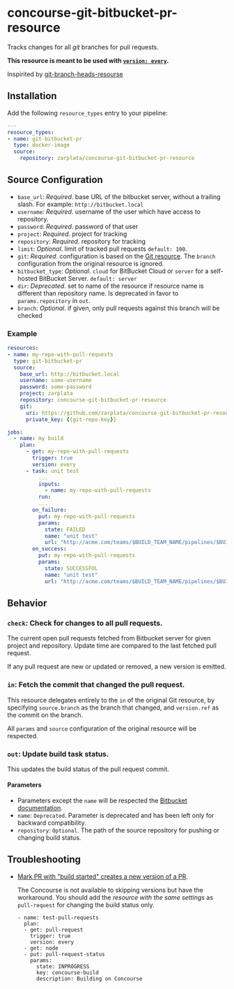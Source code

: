 # concourse-git-bitbucket-pr-resource

Tracks changes for all *git* branches for pull requests.

**This resource is meant to be used with [`version:
every`](https://concourse.ci/get-step.html#get-version).**

Inspirited by [git-branch-heads-resourse](https://github.com/vito/git-branch-heads-resource)

## Installation

Add the following `resource_types` entry to your pipeline:

```yaml
---
resource_types:
- name: git-bitbucket-pr
  type: docker-image
  source:
    repository: zarplata/concourse-git-bitbucket-pr-resource
```

## Source Configuration

* `base_url`: *Required*. base URL of the bitbucket server, without a trailing slash. 
For example: `http://bitbucket.local`
* `username`: *Required*. username of the user which have access to repository.
* `password`: *Required*. password of that user
* `project`: *Required*. project for tracking
* `repository`: *Required*. repository for tracking
* `limit`: *Optional*. limit of tracked pull requests `default: 100`.
* `git`: *Required*. configuration is based on the [Git
resource](https://github.com/concourse/git-resource). The `branch` configuration
from the original resource is ignored.
* `bitbucket_type`: *Optional*. `cloud` for BitBucket Cloud or `server` for a self-hosted BitBucket Server. `default: server`
* `dir`: *Deprecated*. set to name of the resource if resource name is different than repository name. Is deprecated in favor to `params.repository` in `out`.
* `branch`: *Optional*. if given, only pull requests against this branch will be checked

### Example

``` yaml
resources:
- name: my-repo-with-pull-requests
  type: git-bitbucket-pr
  source:
    base_url: http://bitbucket.local
    username: some-username
    password: some-password
    project: zarplata
    repository: concourse-git-bitbucket-pr-resource
    git:
      uri: https://github.com/zarplata/concourse-git-bitbucket-pr-resource
      private_key: {{git-repo-key}}

jobs:
  - name: my build
    plan:    
      - get: my-repo-with-pull-requests
        trigger: true
        version: every
      - task: unit test
          ...
          inputs:          
            - name: my-repo-with-pull-requests
          run:
          ...
        on_failure:
          put: my-repo-with-pull-requests
          params:
            state: FAILED
            name: "unit test"
            url: "http://acme.com/teams/$BUILD_TEAM_NAME/pipelines/$BUILD_PIPELINE_NAME/jobs/$BUILD_JOB_NAME/builds/$BUILD_NAME"
        on_success:
          put: my-repo-with-pull-requests
          params:
            state: SUCCESSFUL
            name: "unit test"
            url: "http://acme.com/teams/$BUILD_TEAM_NAME/pipelines/$BUILD_PIPELINE_NAME/jobs/$BUILD_JOB_NAME/builds/$BUILD_NAME"      
```

## Behavior

### `check`: Check for changes to all pull requests.

The current open pull requests fetched from Bitbucket server for given 
project and repository. Update time are compared to the last fetched pull request.

If any pull request are new or updated or removed, a new version is emitted.

### `in`: Fetch the commit that changed the pull request.

This resource delegates entirely to the `in` of the original Git resource, by
specifying `source.branch` as the branch that changed, and `version.ref` as the
commit on the branch.

All `params` and `source` configuration of the original resource will be
respected.

### `out`: Update build task status.
 
This updates the build status of the pull request commit.

#### Parameters

* Parameters except the `name` will be respected the [Bitbucket documentation](https://developer.atlassian.com/server/bitbucket/how-tos/updating-build-status-for-commits/).
* `name`: `Deprecated`. Parameter is deprecated and has been left only for backward compatibility.
* `repository`: `Optional`. The path of the source repository for pushing or changing build status.

## Troubleshooting

* [Mark PR with "build started" creates a new version of a PR](https://github.com/zarplata/concourse-git-bitbucket-pr-resource/issues/15).

    The Concourse is not available to skipping versions but have the workaround. 
    You should add the _resource with the same settings_ as `pull-request` for changing the build status only.

    ```
    - name: test-pull-requests
      plan:
      - get: pull-request
        trigger: true
        version: every
      - get: node
      - put: pull-request-status
        params:
          state: INPROGRESS
          key: concourse-build
          description: Building on Concourse
    ```
